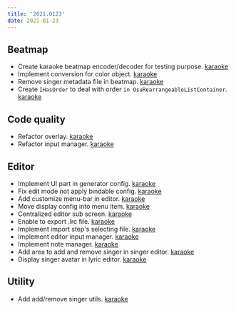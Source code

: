 ```yaml
---
title: '2021.0123'
date: 2021-01-23
---
```


## Beatmap
- Create karaoke beatmap encoder/decoder for testing purpose. [karaoke](#405@andy840119)
- Implement conversion for color object. [karaoke](#411@andy840119)
- Remove singer metadata file in beatmap. [karaoke](#423@andy840119)
- Create `IHasOrder` to deal with order `in OsuRearrangeableListContainer`. [karaoke](#424@andy840119)

## Code quality
- Refactor overlay. [karaoke](#407@andy840119)
- Refactor input manager. [karaoke](#408@andy840119)

## Editor
- Implement UI part in generator config. [karaoke](#378#380@andy840119)
- Fix edit mode not apply bindable config. [karaoke](#382@andy840119)
- Add customize menu-bar in editor. [karaoke](#390@andy840119)
- Move display config into menu item. [karaoke](#391@andy840119)
- Centralized editor sub screen. [karaoke](#393@andy840119)
- Enable to export .lrc file. [karaoke](#400@andy840119)
- Implement import step's selecting file. [karaoke](#402@andy840119)
- Implement editor input manager. [karaoke](#409@andy840119)
- Implement note manager. [karaoke](#414@andy840119)
- Add area to add and remove singer in singer editor. [karaoke](#415#417@andy840119)
- Display singer avatar in lyric editor. [karaoke](#425@andy840119)

## Utility
- Add add/remove singer utils. [karaoke](#418@andy840119)